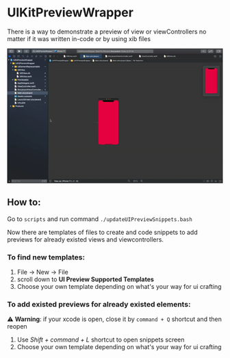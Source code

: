 # UIKitPreviewWrapper
There is a way to demonstrate a preview of view or viewControllers no matter if it was written in-code or by using xib files

![Preview's GIF](previewExamples.gif)


## How to:

Go to `scripts` and run command `./updateUIPreviewSnippets.bash`

Now there are templates of files to create and code snippets to add previews for already existed views and viewcontrollers.

### To find new templates:
1. File -> New -> File 
2. scroll down to **UI Preview Supported Templates**
3. Choose your own template depending on what's your way for ui crafting

### To add existed previews for already existed elements:
⚠️ **Warning**: if your xcode is open, close it by `command + Q` shortcut and then reopen

1. Use  *Shift + command + L* shortcut to open snippets screen
2. Choose your own template depending on what's your way for ui crafting
